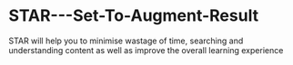 # STAR---Set-To-Augment-Result
STAR will help you to minimise wastage of time, searching and understanding content as well as improve the overall learning experience
